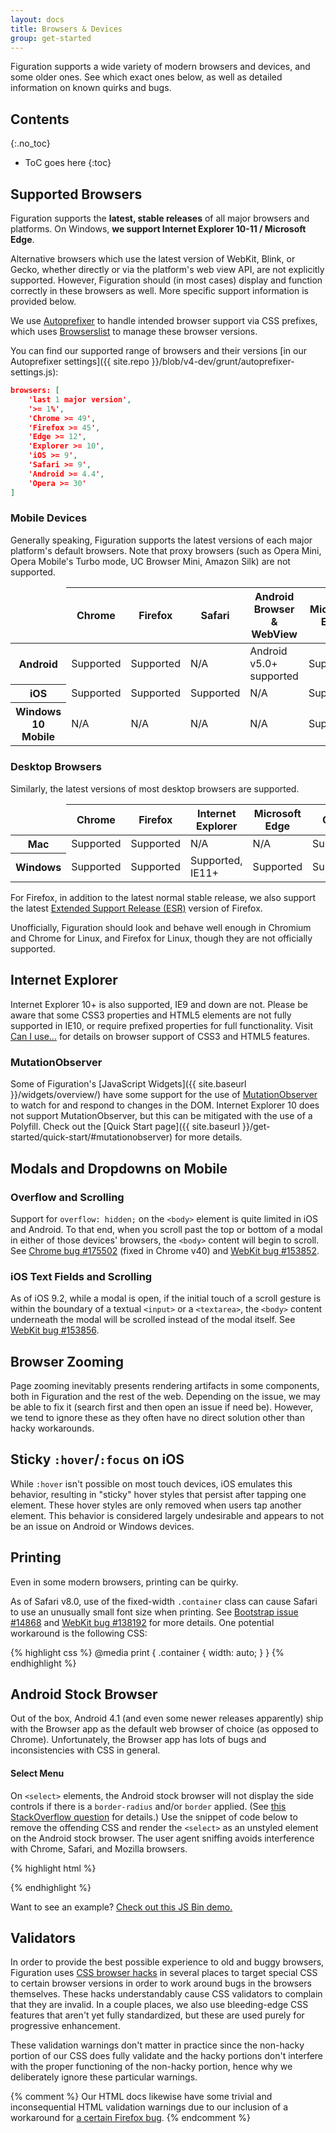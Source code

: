 ```yaml
---
layout: docs
title: Browsers & Devices
group: get-started
---
```


Figuration supports a wide variety of modern browsers and devices, and some older ones. See which exact ones below, as well as detailed information on known quirks and bugs.

## Contents
{:.no_toc}

* ToC goes here
{:toc}

## Supported Browsers

Figuration supports the **latest, stable releases** of all major browsers and platforms. On Windows, **we support Internet Explorer 10-11 / Microsoft Edge**.

Alternative browsers which use the latest version of WebKit, Blink, or Gecko, whether directly or via the platform's web view API, are not explicitly supported. However, Figuration should (in most cases) display and function correctly in these browsers as well. More specific support information is provided below.

We use [Autoprefixer](https://github.com/postcss/autoprefixer) to handle intended browser support via CSS prefixes, which uses [Browserslist](https://github.com/browserslist/browserslist) to manage these browser versions.

You can find our supported range of browsers and their versions [in our Autoprefixer settings]({{ site.repo }}/blob/v4-dev/grunt/autoprefixer-settings.js):

```json
browsers: [
    'last 1 major version',
    '>= 1%',
    'Chrome >= 49',
    'Firefox >= 45',
    'Edge >= 12',
    'Explorer >= 10',
    'iOS >= 9',
    'Safari >= 9',
    'Android >= 4.4',
    'Opera >= 30'
]
```

### Mobile Devices

Generally speaking, Figuration supports the latest versions of each major platform's default browsers. Note that proxy browsers (such as Opera Mini, Opera Mobile's Turbo mode, UC Browser Mini, Amazon Silk) are not supported.

<div class="table-scroll">
    <table class="table table-bordered table-striped">
        <thead>
            <tr>
                <td></td>
                <th>Chrome</th>
                <th>Firefox</th>
                <th>Safari</th>
                <th>Android Browser &amp; WebView</th>
                <th>Microsoft Edge</th>
            </tr>
        </thead>
        <tbody>
            <tr>
                <th scope="row">Android</th>
                <td class="text-success">Supported</td>
                <td class="text-success">Supported</td>
                <td class="text-muted">N/A</td>
                <td class="text-success">Android v5.0+ supported</td>
                <td class="text-success">Supported</td>
            </tr>
            <tr>
                <th scope="row">iOS</th>
                <td class="text-success">Supported</td>
                <td class="text-success">Supported</td>
                <td class="text-success">Supported</td>
                <td class="text-muted">N/A</td>
                <td class="text-success">Supported</td>
            </tr>
            <tr>
                <th scope="row">Windows 10 Mobile</th>
                <td class="text-muted">N/A</td>
                <td class="text-muted">N/A</td>
                <td class="text-muted">N/A</td>
                <td class="text-muted">N/A</td>
                <td class="text-success">Supported</td>
            </tr>
        </tbody>
    </table>
</div>

### Desktop Browsers

Similarly, the latest versions of most desktop browsers are supported.

<div class="table-scroll">
    <table class="table table-bordered table-striped">
        <thead>
            <tr>
                <td></td>
                <th>Chrome</th>
                <th>Firefox</th>
                <th>Internet Explorer</th>
                <th>Microsoft Edge</th>
                <th>Opera</th>
                <th>Safari</th>
            </tr>
        </thead>
        <tbody>
            <tr>
                <th scope="row">Mac</th>
                <td class="text-success">Supported</td>
                <td class="text-success">Supported</td>
                <td class="text-muted">N/A</td>
                <td class="text-muted">N/A</td>
                <td class="text-success">Supported</td>
                <td class="text-success">Supported</td>
            </tr>
            <tr>
                <th scope="row">Windows</th>
                <td class="text-success">Supported</td>
                <td class="text-success">Supported</td>
                <td class="text-success">Supported, IE11+</td>
                <td class="text-success">Supported</td>
                <td class="text-success">Supported</td>
                <td class="text-danger">Not supported</td>
            </tr>
        </tbody>
    </table>
</div>

For Firefox, in addition to the latest normal stable release, we also support the latest [Extended Support Release (ESR)](https://www.mozilla.org/en-US/firefox/organizations/faq/) version of Firefox.

Unofficially, Figuration should look and behave well enough in Chromium and Chrome for Linux, and Firefox for Linux, though they are not officially supported.

## Internet Explorer

Internet Explorer 10+ is also supported, IE9 and down are not. Please be aware that some CSS3 properties and HTML5 elements are not fully supported in IE10, or require prefixed properties for full functionality. Visit [Can I use…](https://caniuse.com/) for details on browser support of CSS3 and HTML5 features.

### MutationObserver

Some of Figuration's [JavaScript Widgets]({{ site.baseurl }}/widgets/overview/) have some support for the use of [MutationObserver](https://developer.mozilla.org/en-US/docs/Web/API/MutationObserver) to watch for and respond to changes in the DOM.  Internet Explorer 10 does not support MutationObserver, but this can be mitigated with the use of a Polyfill.  Check out the [Quick Start page]({{ site.baseurl }}/get-started/quick-start/#mutationobserver) for more details.

## Modals and Dropdowns on Mobile

### Overflow and Scrolling

Support for `overflow: hidden;` on the `<body>` element is quite limited in iOS and Android. To that end, when you scroll past the top or bottom of a modal in either of those devices' browsers, the `<body>` content will begin to scroll. See [Chrome bug #175502](https://bugs.chromium.org/p/chromium/issues/detail?id=175502) (fixed in Chrome v40) and [WebKit bug #153852](https://bugs.webkit.org/show_bug.cgi?id=153852).

### iOS Text Fields and Scrolling

As of iOS 9.2, while a modal is open, if the initial touch of a scroll gesture is within the boundary of a textual `<input>` or a `<textarea>`, the `<body>` content underneath the modal will be scrolled instead of the modal itself. See [WebKit bug #153856](https://bugs.webkit.org/show_bug.cgi?id=153856).

## Browser Zooming

Page zooming inevitably presents rendering artifacts in some components, both in Figuration and the rest of the web. Depending on the issue, we may be able to fix it (search first and then open an issue if need be). However, we tend to ignore these as they often have no direct solution other than hacky workarounds.

## Sticky `:hover`/`:focus` on iOS

While `:hover` isn't possible on most touch devices, iOS emulates this behavior, resulting in "sticky" hover styles that persist after tapping one element. These hover styles are only removed when users tap another element. This behavior is considered largely undesirable and appears to not be an issue on Android or Windows devices.

## Printing

Even in some modern browsers, printing can be quirky.

As of Safari v8.0, use of the fixed-width `.container` class can cause Safari to use an unusually small font size when printing. See [Bootstrap issue #14868](https://github.com/twbs/bootstrap/issues/14868) and [WebKit bug #138192](https://bugs.webkit.org/show_bug.cgi?id=138192) for more details. One potential workaround is the following CSS:

{% highlight css %}
@media print {
  .container {
    width: auto;
  }
}
{% endhighlight %}

## Android Stock Browser

Out of the box, Android 4.1 (and even some newer releases apparently) ship with the Browser app as the default web browser of choice (as opposed to Chrome). Unfortunately, the Browser app has lots of bugs and inconsistencies with CSS in general.

#### Select Menu

On `<select>` elements, the Android stock browser will not display the side controls if there is a `border-radius` and/or `border` applied. (See [this StackOverflow question](https://stackoverflow.com/questions/14744437/html-select-box-not-showing-drop-down-arrow-on-android-version-4-0-when-set-with) for details.) Use the snippet of code below to remove the offending CSS and render the `<select>` as an unstyled element on the Android stock browser. The user agent sniffing avoids interference with Chrome, Safari, and Mozilla browsers.

{% highlight html %}
<script>
$(function () {
  var nua = navigator.userAgent
  var isAndroid = (nua.indexOf('Mozilla/5.0') > -1 && nua.indexOf('Android ') > -1 && nua.indexOf('AppleWebKit') > -1 && nua.indexOf('Chrome') === -1)
  if (isAndroid) {
    $('select.form-control').removeClass('form-control').css('width', '100%')
  }
})
</script>
{% endhighlight %}

Want to see an example? [Check out this JS Bin demo.](http://jsbin.com/OyaqoDO/2)

## Validators

In order to provide the best possible experience to old and buggy browsers, Figuration uses [CSS browser hacks](http://browserhacks.com/) in several places to target special CSS to certain browser versions in order to work around bugs in the browsers themselves. These hacks understandably cause CSS validators to complain that they are invalid. In a couple places, we also use bleeding-edge CSS features that aren't yet fully standardized, but these are used purely for progressive enhancement.

These validation warnings don't matter in practice since the non-hacky portion of our CSS does fully validate and the hacky portions don't interfere with the proper functioning of the non-hacky portion, hence why we deliberately ignore these particular warnings.

{% comment %}
Our HTML docs likewise have some trivial and inconsequential HTML validation warnings due to our inclusion of a workaround for [a certain Firefox bug](https://bugzilla.mozilla.org/show_bug.cgi?id=654072).
{% endcomment %}
